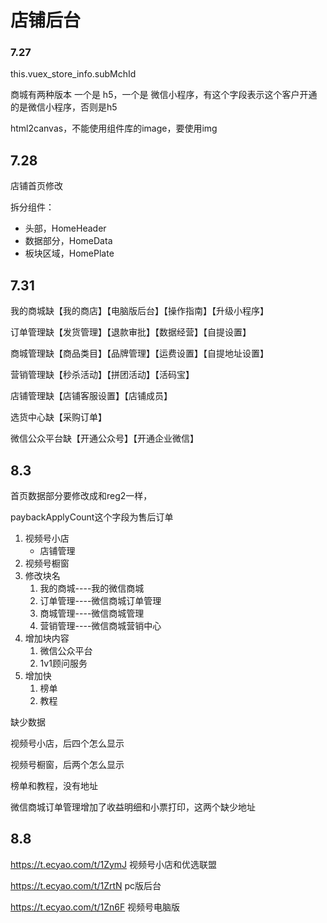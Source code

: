 # 店铺后台

### 7.27

this.vuex_store_info.subMchId

商城有两种版本 一个是 h5，一个是 微信小程序，有这个字段表示这个客户开通的是微信小程序，否则是h5



html2canvas，不能使用组件库的image，要使用img



## 7.28

店铺首页修改



拆分组件：

- 头部，HomeHeader
- 数据部分，HomeData
- 板块区域，HomePlate



## 7.31

我的商城缺【我的商店】【电脑版后台】【操作指南】【升级小程序】

订单管理缺【发货管理】【退款审批】【数据经营】【自提设置】

商城管理缺【商品类目】【品牌管理】【运费设置】【自提地址设置】

营销管理缺【秒杀活动】【拼团活动】【活码宝】

店铺管理缺【店铺客服设置】【店铺成员】

选货中心缺【采购订单】

微信公众平台缺【开通公众号】【开通企业微信】



## 8.3

首页数据部分要修改成和reg2一样，

paybackApplyCount这个字段为售后订单



1. 视频号小店
   - 店铺管理
2. 视频号橱窗
3. 修改块名
   1. 我的商城----我的微信商城
   2. 订单管理----微信商城订单管理
   3. 商城管理----微信商城管理
   4. 营销管理----微信商城营销中心
4. 增加块内容
   1. 微信公众平台
   2. 1v1顾问服务
5. 增加快
   1. 榜单
   2. 教程



缺少数据

视频号小店，后四个怎么显示

视频号橱窗，后两个怎么显示

榜单和教程，没有地址

微信商城订单管理增加了收益明细和小票打印，这两个缺少地址





## 8.8

https://t.ecyao.com/t/1ZymJ	视频号小店和优选联盟

 https://t.ecyao.com/t/1ZrtN	pc版后台

https://t.ecyao.com/t/1Zn6F	视频号电脑版
